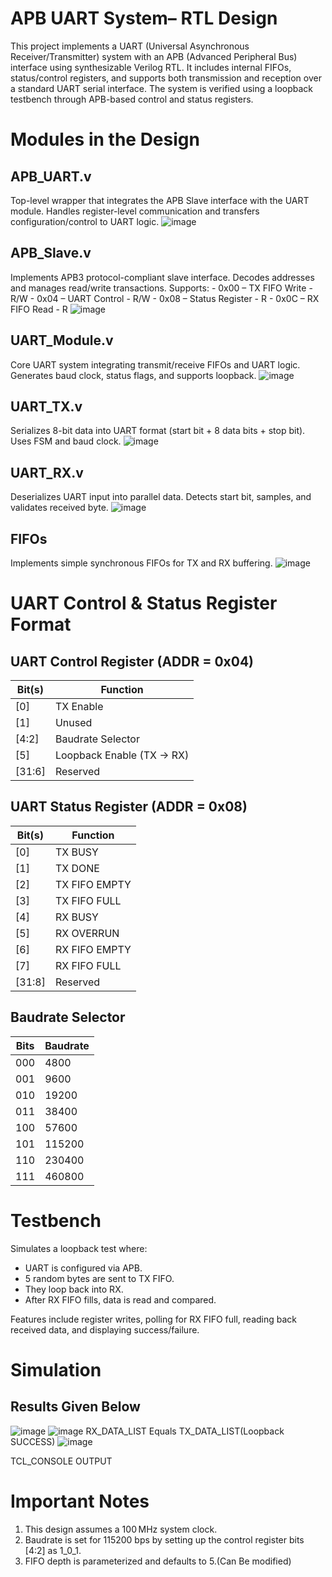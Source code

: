 # APB UART System– RTL Design
This project implements a UART (Universal Asynchronous Receiver/Transmitter) system with an APB (Advanced Peripheral Bus) interface using synthesizable Verilog RTL. It includes internal FIFOs, status/control registers, and supports both transmission and reception over a standard UART serial interface. The system is verified using a loopback testbench through APB-based control and status registers.

# Modules in the Design
## APB_UART.v
   Top-level wrapper that integrates the APB Slave interface with the UART module. Handles register-level communication and transfers configuration/control to UART logic.
   ![image](https://github.com/user-attachments/assets/d81c4ba2-6002-4cc6-bdcd-cdf68083b743)
## APB_Slave.v
   Implements APB3 protocol-compliant slave interface. Decodes addresses and manages read/write transactions. Supports: 
    - 0x00 – TX FIFO Write   - R/W
    - 0x04 – UART Control    - R/W
    - 0x08 – Status Register - R
    - 0x0C – RX FIFO Read    - R
   ![image](https://github.com/user-attachments/assets/b8b817fa-3241-4cc4-b9d0-5d3318d7eb16)
## UART_Module.v
   Core UART system integrating transmit/receive FIFOs and UART logic. Generates baud clock, status flags, and supports loopback.
   ![image](https://github.com/user-attachments/assets/36260ebf-2a7f-45e8-a940-a86275362a1e)
## UART_TX.v
   Serializes 8-bit data into UART format (start bit + 8 data bits + stop bit). Uses FSM and baud clock.
   ![image](https://github.com/user-attachments/assets/abd11b34-f824-4f15-ba7d-6ba904891865)
## UART_RX.v
   Deserializes UART input into parallel data. Detects start bit, samples, and validates received byte.
   ![image](https://github.com/user-attachments/assets/7a71beb5-cfd3-4859-8eef-79bce13c5f79)
## FIFOs
   Implements simple synchronous FIFOs for TX and RX buffering.
   ![image](https://github.com/user-attachments/assets/6c678d57-4720-4f66-b638-493bc325bc15)

# UART Control & Status Register Format

## UART Control Register (ADDR = 0x04)
| Bit(s)   | Function                      |
|----------|-------------------------------|
| [0]      | TX Enable                     |
| [1]      | Unused                        |  
| [4:2]    | Baudrate Selector             |
| [5]      | Loopback Enable (TX → RX)     |
| [31:6]   | Reserved                      |

## UART Status Register (ADDR = 0x08)
| Bit(s) | Function             |
|--------|----------------------|
| [0]    | TX BUSY              |
| [1]    | TX DONE              |
| [2]    | TX FIFO EMPTY        |
| [3]    | TX FIFO FULL         |
| [4]    | RX BUSY              |
| [5]    | RX OVERRUN           |
| [6]    | RX FIFO EMPTY        |
| [7]    | RX FIFO FULL         |
| [31:8] | Reserved             |

## Baudrate Selector

| **Bits** | **Baudrate**  |
|----------|---------------|
|   000    |      4800     |
|   001    |      9600     |
|   010    |     19200     |
|   011    |     38400     |
|   100    |     57600     |
|   101    |    115200     |
|   110    |    230400     |
|   111    |    460800     |

# Testbench
Simulates a loopback test where:
- UART is configured via APB.
- 5 random bytes are sent to TX FIFO.
- They loop back into RX.
- After RX FIFO fills, data is read and compared.

Features include register writes, polling for RX FIFO full, reading back received data, and displaying success/failure.

# Simulation 
## Results Given Below
![image](https://github.com/user-attachments/assets/9d97e707-9728-49d0-81f7-8d4706ff7509)
![image](https://github.com/user-attachments/assets/28f655c8-8894-42e4-a2a2-9f8c268817b0)
RX_DATA_LIST Equals TX_DATA_LIST(Loopback SUCCESS)
![image](https://github.com/user-attachments/assets/61d830e2-f1b6-40ed-a50c-c80d98098c37)

TCL_CONSOLE OUTPUT

# Important Notes
1. This design assumes a 100 MHz system clock.
2. Baudrate is set for 115200 bps by setting up the control register bits [4:2] as 1_0_1.
3. FIFO depth is parameterized and defaults to 5.(Can Be modified)




